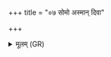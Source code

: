 +++
title = "०७ सोमो अस्मान् दिवा"

+++
<details><summary>मूलम् (GR)</summary>

सोमो अस्मान् दिवा पातु  
मृत्योः पाशात् स्वस्तये ।  
आपो नो मध्यतः पान्तु  
मा नो निरृतिर् ईशत ॥
</details>